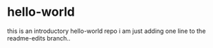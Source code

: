 # hello-world
this is an introductory hello-world repo
i am just adding one line to the readme-edits branch..
